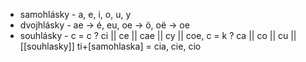 

- samohlásky - a, e, i, o, u, y   
- dvojhlásky - ae -> é, eu, oe  -> ö, oë -> oe 
- souhlásky - c = c  ? ci || ce || cae || cy || coe, c = k  ? ca || co || cu || [[souhlasky]] 
ti+[samohlaska] = cia, cie, cio 